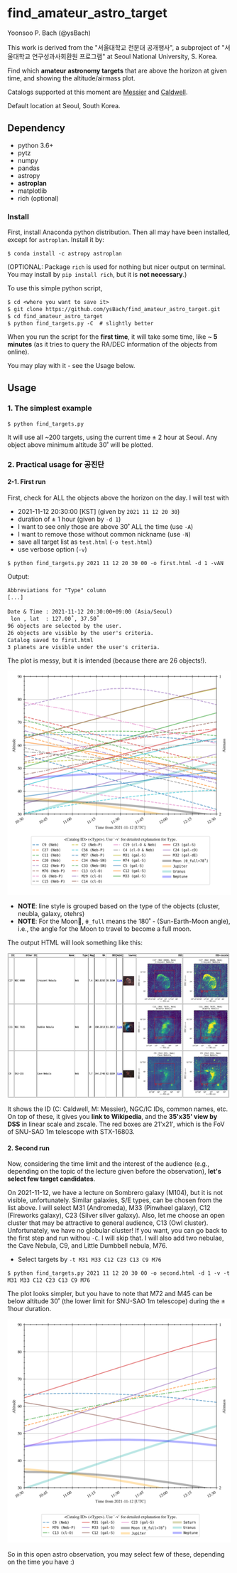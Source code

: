 # find_amateur_astro_target
Yoonsoo P. Bach (@ysBach)

This work is derived from the "서울대학교 천문대 공개행사", a subproject of "서울대학교 연구성과사회환원 프로그램" at Seoul National University, S. Korea.



Find which **amateur astronomy targets** that are above the horizon at given time, and showing the altitude/airmass plot.

Catalogs supported at this moment are [Messier](https://en.wikipedia.org/wiki/Messier_object) and [Caldwell](https://en.wikipedia.org/wiki/Caldwell_catalogue).



Default location at Seoul, South Korea.



## Dependency

* python 3.6+
* pytz
* numpy
* pandas
* astropy
* **astroplan**
* matplotlib
* rich (optional)



### Install 

First, install Anaconda python distribution. Then all may have been installed, except for `astroplan`. Install it by:

```
$ conda install -c astropy astroplan
```



(OPTIONAL: Package `rich` is used for nothing but nicer output on terminal. You may install by `pip install rich`, but it is **not necessary**.)



To use this simple python script,

```
$ cd <where you want to save it>
$ git clone https://github.com/ysBach/find_amateur_astro_target.git
$ cd find_amateur_astro_target
$ python find_targets.py -C  # slightly better
```

When you run the script for the **first time**, it will take some time, like **~ 5 minutes** (as it tries to query the RA/DEC information of the objects from online).

You may play with it - see the Usage below.



## Usage

### 1. The simplest example

```
$ python find_targets.py
```

It will use all ~200 targets, using the current time ± 2 hour at Seoul. Any object above minimum altitude 30˚ will be plotted.



### 2. Practical usage for 공진단

#### 2-1. First run

First, check for ALL the objects above the horizon on the day. I will test with 

* 2021-11-12 20:30:00 [KST] (given by ``2021 11 12 20 30``) 
* duration of ± 1 hour (given by `-d 1`)
* I want to see only those are above 30˚ ALL the time (use `-A`)
* I want to remove those without common nickname (use `-N`)
* save all target list as ``test.html`` (`-o test.html`)
* use verbose option (`-v`)

```
$ python find_targets.py 2021 11 12 20 30 00 -o first.html -d 1 -vAN
```

Output:

```
Abbreviations for "Type" column
[...]

Date & Time : 2021-11-12 20:30:00+09:00 (Asia/Seoul)
 lon , lat  : 127.00˚, 37.50˚
96 objects are selected by the user.
26 objects are visible by the user's criteria.
Catalog saved to first.html
3 planets are visible under the user's criteria.
```

The plot is messy, but it is intended (because there are 26 objects!).

![](examples/Figure_1.png)

* **NOTE**: line style is grouped based on the type of the objects (cluster, neubla, galaxy, otehrs)
* **NOTE**: For the Moon, ``θ_full`` means the 180˚ - (Sun-Earth-Moon angle), i.e., the angle for the Moon to travel to become a full moon.

The output HTML will look something like this:

![](examples/Figure_2.png)

It shows the ID (C: Caldwell, M: Messier), NGC/IC IDs, common names, etc. On top of these, it gives you **link to Wikipedia**, and the **35'x35' view by DSS** in linear scale and zscale. The red boxes are 21'x21', which is the FoV of SNU-SAO 1m telescope with STX-16803.

#### 2. Second run

Now, considering the time limit and the interest of the audience (e.g., depending on the topic of the lecture given before the observation), **let's select few target candidates**. 

On 2021-11-12, we have a lecture on Sombrero galaxy (M104), but it is not visible, unfortunately. Similar galaxies, S/E types, can be chosen from the list above. I will select M31 (Andromeda), M33 (Pinwheel galaxy), C12 (Fireworks galaxy), C23 (Silver silver galaxy). Also, let me choose an open cluster that may be attractive to general audience, C13 (Owl cluster). Unfortunately, we have no globular cluster! If you want, you can go back to the first step and run withou `-C`. I will skip that. I will also add two nebulae, the Cave Nebula, C9, and Little Dumbbell nebula, M76.

* Select targets by `-t M31 M33 C12 C23 C13 C9 M76`

```
$ python find_targets.py 2021 11 12 20 30 00 -o second.html -d 1 -v -t M31 M33 C12 C23 C13 C9 M76
```

The plot looks simpler, but you have to note that M72 and M45 can be below altitude 30˚ (the lower limit for SNU-SAO 1m telescope) during the ± 1hour duration.

![](examples/Figure_3.png)

So in this open astro observation, you may select few of these, depending on the time you have :)

